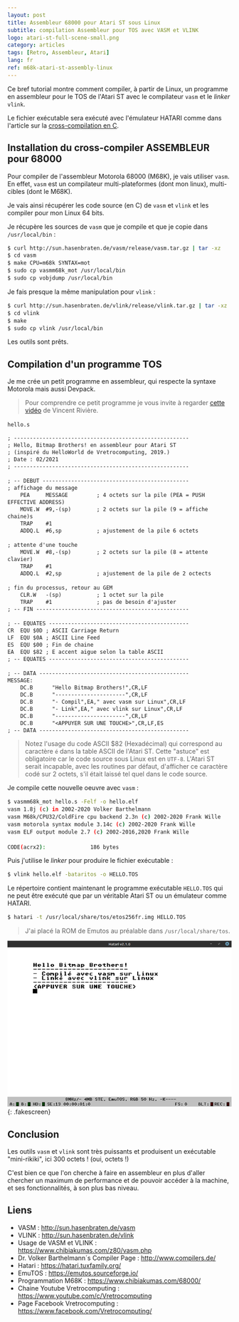 ```yaml
---
layout: post
title: Assembleur 68000 pour Atari ST sous Linux
subtitle: compilation Assembleur pour TOS avec VASM et VLINK
logo: atari-st-full-scene-small.png
category: articles
tags: [Retro, Assembleur, Atari]
lang: fr
ref: m68k-atari-st-assembly-linux
---
```


<div class="intro" markdown='1'>

Ce bref tutorial montre comment compiler, à partir de Linux, un programme en assembleur pour le TOS de l'Atari ST
avec le compilateur `vasm` et le *linker* `vlink`.

Le fichier exécutable sera exécuté avec l'émulateur HATARI comme dans l'article sur la [cross-compilation 
en C](/m68k-cross-compiling/).
</div>
<!--excerpt-->


## Installation du cross-compiler ASSEMBLEUR pour 68000 

Pour compiler de l'assembleur Motorola 68000 (M68K), je vais utiliser `vasm`.
En effet, `vasm` est un compilateur multi-plateformes (dont mon linux), multi-cibles (dont le M68K).

Je vais ainsi récupérer les code source (en C) de `vasm` et `vlink` et les compiler pour mon Linux 64 bits.

Je récupère les sources de `vasm` que je compile et que je copie dans `/usr/local/bin` :

```bash
$ curl http://sun.hasenbraten.de/vasm/release/vasm.tar.gz | tar -xz
$ cd vasm
$ make CPU=m68k SYNTAX=mot
$ sudo cp vasmm68k_mot /usr/local/bin
$ sudo cp vobjdump /usr/local/bin
```

Je fais presque la même manipulation pour `vlink` :

```bash
$ curl http://sun.hasenbraten.de/vlink/release/vlink.tar.gz | tar -xz
$ cd vlink
$ make
$ sudo cp vlink /usr/local/bin
```

Les outils sont prêts.

## Compilation d'un programme TOS

Je me crée un petit programme en assembleur, qui respecte la syntaxe Motorola mais aussi Devpack.

> Pour comprendre ce petit programme je vous invite à regarder [cette vidéo](https://www.youtube.com/watch?v=w9G-DidbTeU) de Vincent Rivière.

`hello.s`
```
; -------------------------------------------------------
; Hello, Bitmap Brothers! en assembleur pour Atari ST 
; (inspiré du HelloWorld de Vretrocomputing, 2019.)
; Date : 02/2021
; -------------------------------------------------------

; -- DEBUT ----------------------------------------------
; affichage du message
	PEA     MESSAGE	        ; 4 octets sur la pile (PEA = PUSH EFFECTIVE ADDRESS)
	MOVE.W	#9,-(sp)		; 2 octets sur la pile (9 = affiche chaine)s
	TRAP	#1
	ADDQ.L	#6,sp			; ajustement de la pile 6 octets

; attente d'une touche
	MOVE.W	#8,-(sp)		; 2 octets sur la pile (8 = attente clavier)
	TRAP	#1
	ADDQ.L	#2,sp			; ajustement de la pile de 2 octects

; fin du processus, retour au GEM
	CLR.W   -(sp)			; 1 octet sur la pile
	TRAP    #1				; pas de besoin d'ajuster
; -- FIN ------------------------------------------------

; -- EQUATES --------------------------------------------
CR	EQU	$0D	; ASCII Carriage Return
LF	EQU	$0A	; ASCII Line Feed
ES	EQU	$00	; Fin de chaine 
EA	EQU	$82 ; E accent aigue selon la table ASCII
; -- EQUATES --------------------------------------------

; -- DATA -----------------------------------------------
MESSAGE:
	DC.B	  "Hello Bitmap Brothers!",CR,LF
	DC.B	  "----------------------",CR,LF
	DC.B      "- Compil",EA," avec vasm sur Linux",CR,LF
	DC.B      "- Link",EA," avec vlink sur Linux",CR,LF
	DC.B	  "----------------------",CR,LF
	DC.B	  "<APPUYER SUR UNE TOUCHE>",CR,LF,ES
; -- DATA -----------------------------------------------
```

> Notez l'usage du code ASCII $82 (Hexadécimal) qui correspond au caractère `é` dans la table ASCII
> de l'Atari ST. Cette "astuce" est obligatoire car le code source sous Linux est en `UTF-8`.
> L'Atari ST serait incapable, avec les routines par défaut, d'afficher ce caractère codé sur 2 octets,
> s'il était laissé tel quel dans le code source.

Je compile cette nouvelle oeuvre avec `vasm` :

```bash
$ vasmm68k_mot hello.s -Felf -o hello.elf
vasm 1.8j (c) in 2002-2020 Volker Barthelmann
vasm M68k/CPU32/ColdFire cpu backend 2.3n (c) 2002-2020 Frank Wille
vasm motorola syntax module 3.14c (c) 2002-2020 Frank Wille
vasm ELF output module 2.7 (c) 2002-2016,2020 Frank Wille

CODE(acrx2):	          186 bytes
```

Puis j'utilise le *linker* pour produire le fichier exécutable :

```bash
$ vlink hello.elf -bataritos -o HELLO.TOS
```

Le répertoire contient maintenant le programme exécutable `HELLO.TOS` qui ne peut être
exécuté que par un véritable Atari ST ou un émulateur comme HATARI.

```bash
$ hatari -t /usr/local/share/tos/etos256fr.img HELLO.TOS
```
> J'ai placé la ROM de Emutos au préalable dans `/usr/local/share/tos`.

![TOS Result](/images/m68k-atari-st-assembly-linux/tos-result.png){: .fakescreen}

## Conclusion

Les outils `vasm` et `vlink` sont très puissants et produisent un exécutable "mini-rikiki", ici 300 octets ! (oui, octets !)

C'est bien ce que l'on cherche à faire en assembleur en plus d'aller chercher un maximum de performance et de pouvoir
accéder à la machine, et ses fonctionnalités, à son plus bas niveau.

## Liens

- VASM : <http://sun.hasenbraten.de/vasm>
- VLINK : <http://sun.hasenbraten.de/vlink>
- Usage de VASM et VLINK : <https://www.chibiakumas.com/z80/vasm.php>
- Dr. Volker Barthelmann´s Compiler Page : <http://www.compilers.de/>
- Hatari : <https://hatari.tuxfamily.org/>
- EmuTOS : <https://emutos.sourceforge.io/>
- Programmation M68K : <https://www.chibiakumas.com/68000/>
- Chaine Youtube Vretrocomputing : <https://www.youtube.com/c/Vretrocomputing>
- Page Facebook Vretrocomputing : <https://www.facebook.com/Vretrocomputing/>
